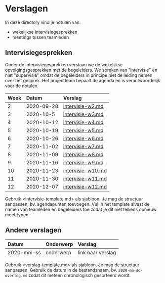 # Verslagen

In deze directory vind je notulen van:

- wekelijkse intervisiegesprekken
- meetings tussen teamleden

## Intervisiegesprekken

Onder de intervisiegesprekken verstaan we de wekelijkse opvolgingsgesprekken met de begeleiders. We spreken van "intervisie" en niet "supervisie" omdat de begeleiders in principe niet de leiding nemen over het gesprek. Het projectteam bepaalt de agenda en is verantwoordelijk voor de notulen.

| Week | Datum      | Verslag            |
|:-----|:-----------|:-------------------|
| 2    | 2020-09-28 | [intervisie-w2.md](Week2/intervisie-w2.md)  |
| 3    | 2020-10-5  | [intervisie-w3.md](Week3/intervisie-w3.md)  |
| 4    | 2020-10-12 | [intervisie-w4.md](Week4/intervisie-w4.md)  |
| 5    | 2020-10-19 | [intervisie-w5.md](Week5/intervisie-w5.md)  |
| 6    | 2020-10-26 | [intervisie-w6.md](Week6/intervisie-w6.md)  |
| 7    | 2020-11-02 | [intervisie-w7.md](Week7/intervisie-w7.md)  |
| 8    | 2020-11-09 | [intervisie-w8.md](Week8/intervisie-w8.md)  |
| 9    | 2020-11-16 | [intervisie-w9.md](Week9/intervisie-w9.md)  |
| 10    | 2020-11-23 | [intervisie-w10.md](Week10/intervisie-w10.md)  |
| 11   | 2020-11-30 | [intervisie-w11.md](Week11/intervisie-w11.md)  |
| 12   | 2020-12-07 | [intervisie-w12.md](Week12/intervisie-w12.md)  |

Gebruik <intervisie-template.md> als sjabloon. Je mag de structuur aanpassen, bv. agendapunten toevoegen. Vul in het template alvast de namen van teamleden en begeleiders toe zodat je dit niet telkens opnieuw moet typen.


## Andere verslagen

| Datum      | Onderwerp | Verslag           |
|:-----------|:----------|:------------------|
| 2020-mm-ss | onderwerp | link naar verslag |

Gebruik <verslag-template.md> als sjabloon. Je mag de structuur aanpassen. Gebruik de datum in de bestandsnaam, bv. `2020-mm-dd-overleg.md` zodat dit meteen chronologisch gesorteerd wordt.
